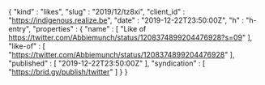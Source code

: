 {
  "kind" : "likes",
  "slug" : "2019/12/tz8xi",
  "client_id" : "https://indigenous.realize.be",
  "date" : "2019-12-22T23:50:00Z",
  "h" : "h-entry",
  "properties" : {
    "name" : [ "Like of https://twitter.com/Abbiemunch/status/1208374899204476928?s=09" ],
    "like-of" : [ "https://twitter.com/Abbiemunch/status/1208374899204476928" ],
    "published" : [ "2019-12-22T23:50:00Z" ],
    "syndication" : [ "https://brid.gy/publish/twitter" ]
  }
}
